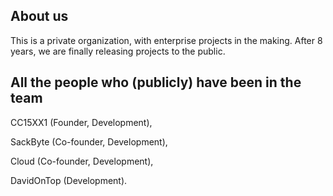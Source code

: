 ## About us

This is a private organization, with enterprise projects in the making.
After 8 years, we are finally releasing projects to the public.

## All the people who (publicly) have been in the team
CC15XX1 (Founder, Development),

SackByte (Co-founder, Development),

Cloud (Co-founder, Development),

DavidOnTop (Development).
